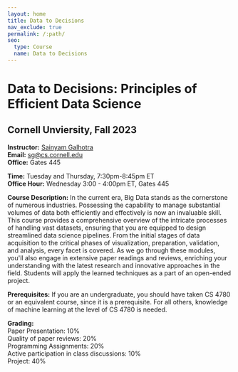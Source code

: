 ```yaml
---
layout: home
title: Data to Decisions
nav_exclude: true
permalink: /:path/
seo:
  type: Course
  name: Data to Decisions
---
```


# Data to Decisions: Principles of Efficient Data Science

## Cornell Unviersity, Fall 2023

<b>Instructor:</b> <a href="https://sainyamgalhotra.com">Sainyam Galhotra</a> <br>
<b>Email:</b> sg@cs.cornell.edu<br>
<b>Office:</b> Gates 445<br>

<b>Time:</b> Tuesday and Thursday, 7:30pm-8:45pm ET <br>
<b>Office Hour:</b> Wednesday 3:00 - 4:00pm ET, Gates 445<br>

<b>Course Description:</b> 
In the current era, Big Data stands as the cornerstone of numerous industries. Possessing the capability to manage substantial volumes of data both efficiently and effectively is now an invaluable skill. This course provides a comprehensive overview of the intricate processes of handling vast datasets, ensuring that you are equipped to design streamlined data science pipelines. From the initial stages of data acquisition to the critical phases of visualization, preparation, validation, and analysis, every facet is covered. As we go through these modules, you'll also engage in extensive paper readings and reviews, enriching your understanding with the latest research and innovative approaches in the field. Students will apply the learned techniques as a part of an open-ended project.


<b>Prerequisites:</b> If you are an undergraduate, you should have taken CS 4780 or an equivalent course, since it is a prerequisite. For all others, knowledge of machine learning at the level of CS 4780 is needed. 

<b>Grading:</b> <br>
Paper Presentation: 10%<br>
Quality of paper reviews: 20%<br>
Programming Assignments: 20%<br>
Active participation in class discussions: 10%<br>
Project: 40%
